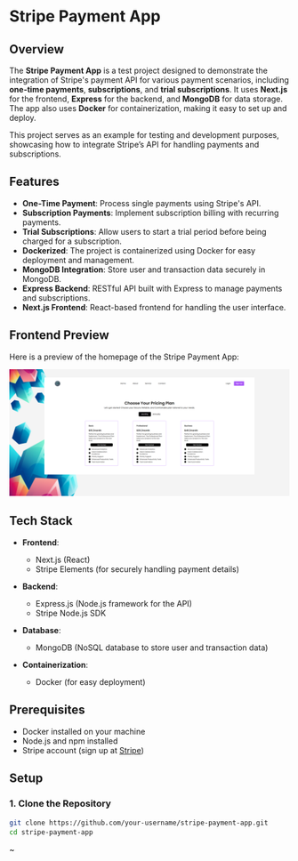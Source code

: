 # Stripe Payment App

## Overview

The **Stripe Payment App** is a test project designed to demonstrate the integration of Stripe's payment API for various payment scenarios, including **one-time payments**, **subscriptions**, and **trial subscriptions**. It uses **Next.js** for the frontend, **Express** for the backend, and **MongoDB** for data storage. The app also uses **Docker** for containerization, making it easy to set up and deploy.

This project serves as an example for testing and development purposes, showcasing how to integrate Stripe’s API for handling payments and subscriptions.

## Features

-   **One-Time Payment**: Process single payments using Stripe's API.
-   **Subscription Payments**: Implement subscription billing with recurring payments.
-   **Trial Subscriptions**: Allow users to start a trial period before being charged for a subscription.
-   **Dockerized**: The project is containerized using Docker for easy deployment and management.
-   **MongoDB Integration**: Store user and transaction data securely in MongoDB.
-   **Express Backend**: RESTful API built with Express to manage payments and subscriptions.
-   **Next.js Frontend**: React-based frontend for handling the user interface.

## Frontend Preview

Here is a preview of the homepage of the Stripe Payment App:

![Home Page Screenshot](public/images/home-page.png)

## Tech Stack

-   **Frontend**:
    -   Next.js (React)
    -   Stripe Elements (for securely handling payment details)
-   **Backend**:
    -   Express.js (Node.js framework for the API)
    -   Stripe Node.js SDK
-   **Database**:

    -   MongoDB (NoSQL database to store user and transaction data)

-   **Containerization**:
    -   Docker (for easy deployment)

## Prerequisites

-   Docker installed on your machine
-   Node.js and npm installed
-   Stripe account (sign up at [Stripe](https://stripe.com))

## Setup

### 1. Clone the Repository

```bash
git clone https://github.com/your-username/stripe-payment-app.git
cd stripe-payment-app
```

~
